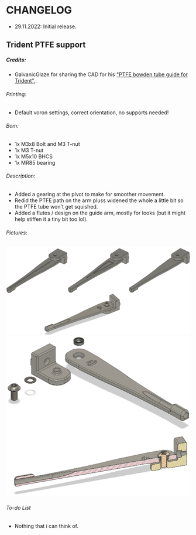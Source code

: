 # CHANGELOG
- 29.11.2022: Initial release.

## Trident PTFE support
##### Credits:
- GalvanicGlaze for sharing the CAD for his  ["PTFE bowden tube guide for Trident"](https://github.com/GalvanicGlaze/Voron_Mods/tree/main/Trident%20Bowden%20tube%20PTFE%20guide),.

###### Printing:
- Default voron settings, correct orientation, no supports needed!

###### Bom:
- 1x M3x8 Bolt and M3 T-nut
- 1x M3 T-nut
- 1x M5x10 BHCS
- 1x MR85 bearing

###### Description:
- Added a gearing at the pivot to make for smoother movement.
- Redid the PTFE path on the arm pluss widened the whole a little bit so the PTFE tube won't get squished.
- Added a flutes / design on the guide arm, mostly for looks (but it might help stiffen it a tiny bit too lol).

###### Pictures:
![](./pics/1.png)
![](./pics/2.png)
![](./pics/3.png)

###### To-do List
- Nothing that i can think of.

